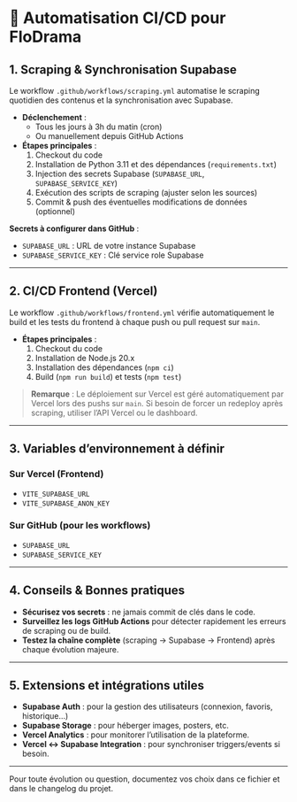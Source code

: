 # 🚀 Automatisation CI/CD pour FloDrama

## 1. Scraping & Synchronisation Supabase

Le workflow `.github/workflows/scraping.yml` automatise le scraping quotidien des contenus et la synchronisation avec Supabase.

- **Déclenchement** :
  - Tous les jours à 3h du matin (cron)
  - Ou manuellement depuis GitHub Actions
- **Étapes principales** :
  1. Checkout du code
  2. Installation de Python 3.11 et des dépendances (`requirements.txt`)
  3. Injection des secrets Supabase (`SUPABASE_URL`, `SUPABASE_SERVICE_KEY`)
  4. Exécution des scripts de scraping (ajuster selon les sources)
  5. Commit & push des éventuelles modifications de données (optionnel)

**Secrets à configurer dans GitHub** :
- `SUPABASE_URL` : URL de votre instance Supabase
- `SUPABASE_SERVICE_KEY` : Clé service role Supabase

---

## 2. CI/CD Frontend (Vercel)

Le workflow `.github/workflows/frontend.yml` vérifie automatiquement le build et les tests du frontend à chaque push ou pull request sur `main`.

- **Étapes principales** :
  1. Checkout du code
  2. Installation de Node.js 20.x
  3. Installation des dépendances (`npm ci`)
  4. Build (`npm run build`) et tests (`npm test`)

> **Remarque** :
> Le déploiement sur Vercel est géré automatiquement par Vercel lors des pushs sur `main`. Si besoin de forcer un redeploy après scraping, utiliser l’API Vercel ou le dashboard.

---

## 3. Variables d’environnement à définir

### Sur Vercel (Frontend)
- `VITE_SUPABASE_URL`
- `VITE_SUPABASE_ANON_KEY`

### Sur GitHub (pour les workflows)
- `SUPABASE_URL`
- `SUPABASE_SERVICE_KEY`

---

## 4. Conseils & Bonnes pratiques
- **Sécurisez vos secrets** : ne jamais commit de clés dans le code.
- **Surveillez les logs GitHub Actions** pour détecter rapidement les erreurs de scraping ou de build.
- **Testez la chaîne complète** (scraping → Supabase → Frontend) après chaque évolution majeure.

---

## 5. Extensions et intégrations utiles
- **Supabase Auth** : pour la gestion des utilisateurs (connexion, favoris, historique…)
- **Supabase Storage** : pour héberger images, posters, etc.
- **Vercel Analytics** : pour monitorer l’utilisation de la plateforme.
- **Vercel ↔ Supabase Integration** : pour synchroniser triggers/events si besoin.

---

Pour toute évolution ou question, documentez vos choix dans ce fichier et dans le changelog du projet.
